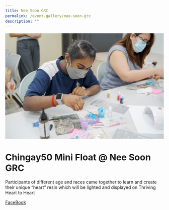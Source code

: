 ```yaml
---
title: Nee Soon GRC
permalink: /event-gallery/nee-soon-grc
description: ""
---
```

![](/images/Event%20Gallery/chingay50-mini-float-@-nee-soon-grc-2.jpeg)
# **Chingay50 Mini Float @ Nee Soon GRC**

Participants of different age and races came together to learn and create their unique “heart” resin which will be lighted and displayed on Thriving Heart to Heart

[FaceBook](http://www.facebook.com/sharer.php?u=http://www.chingay.gov.sg/image/event-gallery/chingay50-mini-float-@-nee-soon-grc)